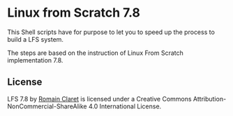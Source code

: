 # Linux from Scratch 7.8

This Shell scripts have for purpose to let you to speed up the process to build a LFS system.

The steps are based on the instruction of Linux From Scratch implementation 7.8.

## License

LFS 7.8 by [Romain Claret](http://www.romainclaret.com) is licensed under a Creative Commons Attribution-NonCommercial-ShareAlike 4.0 International License.
